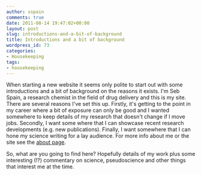 ```yaml
---
author: sspain
comments: true
date: 2011-08-14 19:47:02+00:00
layout: post
slug: introductions-and-a-bit-of-background
title: Introductions and a bit of background
wordpress_id: 73
categories:
- Housekeeping
tags:
- housekeeping
---
```


When starting a new website it seems only polite to start out with some introductions and a bit of background on the reasons it exists. I'm Seb Spain, a research chemist in the field of drug delivery and this is my site. There are several reasons I've set this up. Firstly, it's getting to the point in my career where a bit of exposure can only be good and I wanted somewhere to keep details of my research that doesn't change if I move jobs. Secondly, I want some where that I can showcase recent research developments (e.g. new publications). Finally, I want somewhere that I can hone my science writing for a lay audience. For more info about me or the site see the [about page](http://sebspain.co.uk/about/).


So, what are you going to find here? Hopefully details of my work plus some interesting (!?) commentary on science, pseudoscience and other things that interest me at the time.
